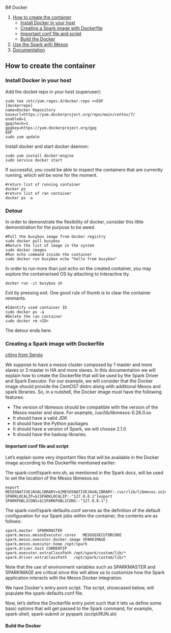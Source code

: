 B# Docker

1. [How to create the container](#How-to-create-the-container)
   * [Install Docker in your host](#install-docker-in-your-host)
   * [Creating a Spark image with Dockerfile](#Creating-a-Spark-image-with-Dockerfile)
   * [Important conf file and script](#Important-conf-file-and-script)
   * [Build the Docker](#Build-the-Docker)
2. [Use the Spark with Mesos](#Use-the-Spark-with-Mesos)
3. [Documentation](#documentation)

## How to create the container

### Install Docker in your host

Add the docket repo in your host (superuser):

```
sudo tee /etc/yum.repos.d/docker.repo <<EOF                                                              
[dockerrepo]                                                                                             
name=Docker Repository                                                                                    
baseurl=https://yum.dockerproject.org/repo/main/centos/7/       
enabled=1                                                                                                
gpgcheck=1                                                                                               
gpgkey=https://yum.dockerproject.org/gpg                                                                 
EOF
sudo yum update
```

Install docker and start docker daemon:

```
sudo yum install docker-engine
sudo service docker start
```

If successful, you could be able to inspect the containers that are currently running, which will be none for the moment.

```
#return list of running container
docker ps
#return list of ran container
docker ps -a
```

### Detour

In order to demonstrate the flexibility of docker, consider this little demonstration for the purpose to be awed.


```
#Pull the busybox image from docker registry
sudo docker pull busybox
#Return the list of image in the system
sudo docker images 
#Run echo command inside the container
sudo docker run busybox echo "hello from busybox"
```

In order to run more than just echo on the created container, you may explore the containerised OS by attaching to interactive tty.

```
docker run -it busybox sh
```

Exit by pressing exit.
One good rule of thumb is to clear the container renmants.

```
#Identify used container ID
sudo docker ps -a
#Delete the ran container
sudo docker rm <ID>
```

The detour ends here.

### Creating a Spark image with Dockerfile 

[citing from Sergio](https://github.com/SiewYan/BigData/tree/master/centosSparkmesos#install-docker-in-your-host)

We suppose to have a mesos cluster composed by 1 master and more slaves or 3 master in HA and more slaves. In this documentation we will explain how to create the Dockerfile that will be used by the Spark Driver and Spark Executor. For our example, we will consider that the Docker image should provide the CentOS7 distro along with additional Mesos and spark libraries. So, in a nutshell, the Docker image must have the following features:
 * The version of libmesos should be compatible with the version of the Mesos master and slave. For example, /usr/lib/libmesos-0.26.0.so
 * It should have a valid JDK
 * It should have the Python packages
 * It should have a version of Spark, we will choose 2.1.0
 * It should have the hadoop libraries.

#### Important conf file and script

Let’s explain some very important files that will be available in the Docker image according to the Dockerfile mentioned earlier:

The spark-conf/spark-env.sh, as mentioned in the Spark docs, will be used to set the location of the Mesos libmesos.so:

```
export MESOSNATIVEJAVALIBRARY=${MESOSNATIVEJAVALIBRARY:-/usr/lib/libmesos.so}export SPARKLOCALIP=${SPARKLOCALIP:-"127.0.0.1"}export SPARKPUBLICDNS=${SPARKPUBLICDNS:-"127.0.0.1"}
```

The spark-conf/spark-defaults.conf serves as the definition of the default configuration for our Spark jobs within the container, the contents are as follows:

```
spark.master  SPARKMASTER
spark.mesos.mesosExecutor.cores   MESOSEXECUTORCORE
spark.mesos.executor.docker.image SPARKIMAGE
spark.mesos.executor.home /opt/spark
spark.driver.host CURRENTIP
spark.executor.extraClassPath /opt/spark/custom/lib/*
spark.driver.extraClassPath   /opt/spark/custom/lib/*
```

Note that the use of environment variables such as SPARKMASTER and SPARKIMAGE are critical since this will allow us to customize how the Spark application interacts with the Mesos Docker integration.

We have Docker's entry point script. The script, showcased below, will populate the spark-defaults.conf file.

Now, let’s define the Dockerfile entry point such that it lets us define some basic options that will get passed to the Spark command, for example, spark-shell, spark-submit or pyspark (script/RUN.sh)

#### Build the Docker